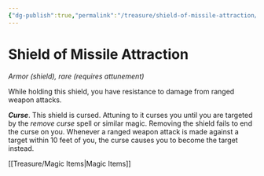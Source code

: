 ```yaml
---
{"dg-publish":true,"permalink":"/treasure/shield-of-missile-attraction/","dgHomeLink":false,"dgPassFrontmatter":true}
---
```



# Shield of Missile Attraction

*Armor (shield), rare (requires attunement)*

While holding this shield, you have resistance to damage from ranged weapon attacks.

***Curse***. This shield is cursed. Attuning to it curses you until you are targeted by the *remove curse* spell or similar magic. Removing the shield fails to end the curse on you. Whenever a ranged weapon attack is made against a target within 10 feet of you, the curse causes you to become the target instead.


[[Treasure/Magic Items|Magic Items]]